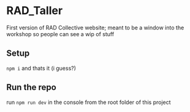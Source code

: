 # RAD_Taller
First version of RAD Collective website; meant to be a window into the workshop so people can see a wip of stuff

## Setup
`npm i`
and thats it (i guess?)

## Run the repo
run `npm run dev` in the console from the root folder of this project